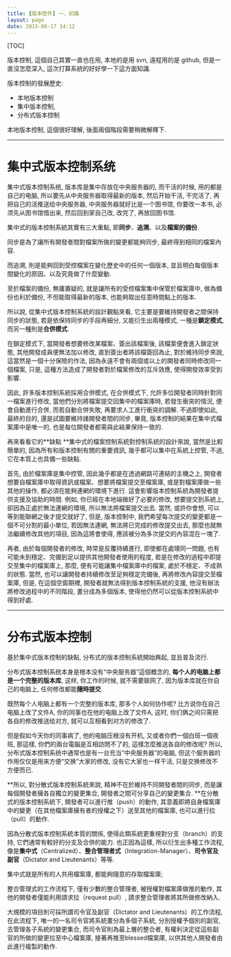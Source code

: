 ```yaml
---
title: [版本控件] 一、初識
layout: page
date: 2015-06-17 14:12
---
```


[TOC]

版本控制, 這個自己其實一直也在用, 本地的是用 svn, 遠程用的是 github, 但是一直沒怎麼深入, 這次打算系統的好好學一下這方面知識.

版本控制的發展歷史:

- 本地版本控制
- 集中版本控制,
- 分布式版本控制

本地版本控制, 這個很好理解, 後面兩個階段需要稍微解釋下.

* * *

# 集中式版本控制系统

集中式版本控制系统, 版本库是集中存放在中央服务器的, 而干活的时候, 用的都是自己的电脑, 所以要先从中央服务器取得最新的版本, 然后开始干活, 干完活了, 再把自己的活推送给中央服务器, 中央服务器就好比是一个图书馆, 你要改一本书, 必须先从图书馆借出来, 然后回到家自己改, 改完了, 再放回图书馆.

集中式的版本控制系統其實有三大重點, 即**同步**、**追溯**、以及**檔案的備份**.

同步是為了讓所有開發者間對檔案所做的變更都能夠同步, 最終得到相同的檔案內容.

而追溯, 則是能夠回到受控檔案在變化歷史中的任何一個版本, 並且明白每個版本間變化的原因、以及究竟做了什麼變動.

至於檔案的備份, 無庸置疑的, 就是讓所有的受控檔案集中保管於檔案庫中, 做為備份也利於備份, 不但能取得最新的版本, 也能夠取出任意時間點上的版本.

所以說, 從集中式版本控制系統的設計觀點來看, 它主要是要維持開發者之間保持同步的狀態, 若是依保持同步的手段再細分, 又能衍生出兩種模式, 一種是**鎖定模式**, 而另一種則是**合併模式**.

在鎖定模式下, 當開發者想要修改某檔案、簽出該檔案後, 該檔案便會進入鎖定狀態, 其他開發成員便無法加以修改, 直到簽出者將該檔簽回為止, 對於維持同步來說, 這當然是一個十分保險的作法, 因為永遠不會有兩個或以上的開發者同時修改同一個檔案, 只是, 這種方法造成了開發者對於檔案修改的互斥效應, 使得開發效率受到影響.

因此, 許多版本控制系統採用合併模式, 在合併模式下, 允許多位開發者同時針對同一檔案進行修改, 當他們分別將檔案提交回集中的檔案庫時, 若發生衝突的情況, 便會自動進行合併, 而若自動合併失敗, 再要求人工進行衝突的調解. 不過即使如此, 最終的目的, 還是試圖要維持諸開發者間的同步, 畢竟, 版本控制的結果在集中式檔案庫中是唯一的, 也是每位開發者都需與此結果保持一致的.

再來看看它的**缺點
**集中式的檔案控制系統對控制系統的設計來說, 當然是比較簡單的, 因為所有和版本控制有關的重要資訊, 幾乎都可以集中在系統上控管, 不過, 它在本質上也具備一些缺點.

首先, 由於檔案庫是集中控管, 因此幾乎都是在透過網路可連結的主機之上, 開發者想要自檔案庫中取得資訊或檔案、想要將檔案提交至檔案庫, 或是對檔案庫做一些其他的操作, 都必須在能夠連網的環境下進行.
這會影響版本控制系統為開發者提供支援及協助的時間. 例如, 你已經在本地端做好了必要的修改, 想要提交到系統上, 卻因為正處於無法連網的環境, 所以無法將檔案提交出去.
當然, 或許你會想, 可以等到能聯網之後才提交就好了, 但是, 版本控制中, 我們希望每次提交的變更都是一個不可分割的最小單位, 若因無法連網, 無法將已完成的修改提交出去, 那麼也就無法繼續修改其他的項目, 因為這將會使得, 應該被分為多次提交的內容混在一塊了.

再者, 由於每個開發者的修改, 時常是反覆持續進行, 即使都在處理同一問題, 也有可能未到穩定、完備到足以提供其他開發者使用的程度, 若是在修改的過程中即提交至集中的檔案庫上, 那麼, 便有可能讓集中檔案庫中的檔案, 處於不穩定、不成熟的狀態. 當然, 也可以讓開發者持續修改至足夠穩定完備後, 再將修改內容提交至檔案庫, 但是, 在這個空窗期裡, 開發者就無法得到版本控制系統的支援, 他沒有辦法將修改過程中的不同階段, 畫分成為多個版本, 使得他仍然可以從版本控制系統中得到好處.

* * *

# 分布式版本控制

基於集中式版本控制的缺點, 分布式的版本控制系統開始興起, 並且普及流行.

分布式版本控制系统本身是根本没有“中央服务器”這個概念的, **每个人的电脑上都是一个完整的版本库**, 这样, 你工作的时候, 就不需要联网了, 因为版本库就在你自己的电脑上, 任何修改都能**隨時提交**.

既然每个人电脑上都有一个完整的版本库, 那多个人如何协作呢?
比方说你在自己电脑上改了文件A, 你的同事也在他的电脑上改了文件A, 这时, 你们俩之间只需把各自的修改推送给对方, 就可以互相看到对方的修改了.

但是假如今天你的同事病了, 他的电脑压根没有开机, 又或者你們一個白班一個夜班, 那這樣, 你們的兩台電腦是互相訪問不了的, 這樣怎麼推送各自的修改呢? 所以, 分布式版本控制系统中通常也是有一台充当“中央服务器”的电脑, 但这个服务器的作用仅仅是用来方便“交换”大家的修改, 没有它大家也一样干活, 只是交换修改不方便而已.

**所以, 對分散式版本控制系統來說, 精神不在於維持不同開發者間的同步, 而是讓每個開發者擁各自獨立的變更集合, 開發者之間可分享自己的變更集合.
**在分散式的版本控制系統下, 開發者可以進行推（push）的動作, 其意義即將自身檔案庫中的變更（在其他檔案庫擁有者的授權之下）送至其他的檔案庫, 也可以進行拉（pull）的動作.

因為分散式版本控制系統本質的關係, 使得此類系統更重視對分支（branch）的支持, 它們通常有較好的分支及合併的能力.
也正因為這樣, 所以衍生出多種工作流程, 像是**集中式**（Centralized）、**整合管理者式**（Integration-Manager）、**司令官及副官**（Dictator and Lieutenants）等等.

集中式就是所有的人共用檔案庫, 都能夠隨意的存取檔案庫;

整合管理式的工作流程下, 僅有少數的整合管理者, 被授權對檔案庫做推的動作, 其他的開發者僅能利用請求拉（request pull）, 請求整合管理者將其所做修改納入.

大規模的項目則可採所謂司令官及副官（Dictator and Lieutenants）的工作流程, 在此流程下, 唯一的一名司令官將系統畫分為多個子系統, 分別授權予個別的副官, 去管理各子系統的變更集合, 而司令官則為最上層的整合者, 有權利決定從這些副官的所做的變更拉至中心檔案庫, 接著再推至blessed檔案庫, 以供其他人開發者由此進行複製的動作.

